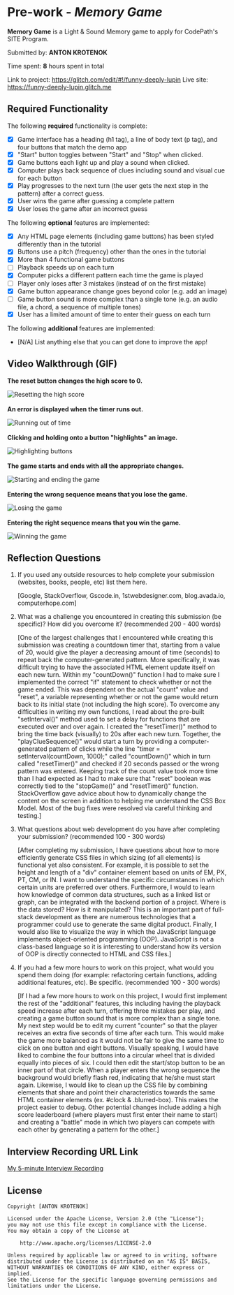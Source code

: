 # Pre-work - *Memory Game*

**Memory Game** is a Light & Sound Memory game to apply for CodePath's SITE Program. 

Submitted by: **ANTON KROTENOK**

Time spent: **8** hours spent in total

Link to project: https://glitch.com/edit/#!/funny-deeply-lupin
Live site: https://funny-deeply-lupin.glitch.me

## Required Functionality

The following **required** functionality is complete:

* [X] Game interface has a heading (h1 tag), a line of body text (p tag), and four buttons that match the demo app
* [X] "Start" button toggles between "Start" and "Stop" when clicked. 
* [X] Game buttons each light up and play a sound when clicked. 
* [X] Computer plays back sequence of clues including sound and visual cue for each button
* [X] Play progresses to the next turn (the user gets the next step in the pattern) after a correct guess. 
* [X] User wins the game after guessing a complete pattern
* [X] User loses the game after an incorrect guess

The following **optional** features are implemented:

* [X] Any HTML page elements (including game buttons) has been styled differently than in the tutorial
* [X] Buttons use a pitch (frequency) other than the ones in the tutorial
* [X] More than 4 functional game buttons
* [ ] Playback speeds up on each turn
* [X] Computer picks a different pattern each time the game is played
* [ ] Player only loses after 3 mistakes (instead of on the first mistake)
* [X] Game button appearance change goes beyond color (e.g. add an image)
* [ ] Game button sound is more complex than a single tone (e.g. an audio file, a chord, a sequence of multiple tones)
* [X] User has a limited amount of time to enter their guess on each turn

The following **additional** features are implemented:

- [N/A] List anything else that you can get done to improve the app!

## Video Walkthrough (GIF)

**The reset button changes the high score to 0.**

![Resetting the high score](https://github.com/theonlyanton/Light-Sound-Memory-Game/blob/main/.gif-assets/resetHighScore.gif)
<br/>
<br/>
**An error is displayed when the timer runs out.**

![Running out of time](https://github.com/theonlyanton/Light-Sound-Memory-Game/blob/main/.gif-assets/noMoreTime.gif)
<br/>
<br/>
**Clicking and holding onto a button "highlights" an image.**

![Highlighting buttons](https://github.com/theonlyanton/Light-Sound-Memory-Game/blob/main/.gif-assets/highlightingButtons.gif)
<br/>
<br/>
**The game starts and ends with all the appropriate changes.**

![Starting and ending the game](https://github.com/theonlyanton/Light-Sound-Memory-Game/blob/main/.gif-assets/startGameEndGame.gif)
<br/>
<br/>
**Entering the wrong sequence means that you lose the game.**

![Losing the game](https://github.com/theonlyanton/Light-Sound-Memory-Game/blob/main/.gif-assets/loseGame.gif)
<br/>
<br/>
**Entering the right sequence means that you win the game.**

![Winning the game](https://github.com/theonlyanton/Light-Sound-Memory-Game/blob/main/.gif-assets/winGame.gif)

## Reflection Questions
1. If you used any outside resources to help complete your submission (websites, books, people, etc) list them here. 

     [Google, StackOverflow, Gscode.in, 1stwebdesigner.com, blog.avada.io, computerhope.com]

2. What was a challenge you encountered in creating this submission (be specific)? How did you overcome it? 
   (recommended 200 - 400 words) 

     [One of the largest challenges that I encountered while creating this submission was creating a countdown timer that, starting from a value of 20, would give the player a decreasing amount of time (seconds) to repeat back the computer-generated pattern. More specifically, it was difficult trying to have the associated HTML element update itself on each new turn. Within my "countDown()" function I had to make sure I implemented the correct "if" statement to check whether or not the game ended. This was dependent on the actual "count" value and "reset", a variable representing whether or not the game would return back to its initial state (not including the high score). To overcome any difficulties in writing my own functions, I read about the pre-built "setInterval()" method used to set a delay for functions that are executed over and over again. I created the "resetTimer()" method to bring the time back (visually) to 20s after each new turn. Together, the "playClueSequence()" would start a turn by providing a computer-generated pattern of clicks while the line "timer = setInterval(countDown, 1000);" called "countDown()" which in turn called "resetTimer()" and checked if 20 seconds passed or the wrong pattern was entered. Keeping track of the count value took more time than I had expected as I had to make sure that "reset" boolean was correctly tied to the "stopGame()" and "resetTimer()" function. StackOverflow gave advice about how to dynamically change the content on the screen in addition to helping me understand the CSS Box Model. Most of the bug fixes were resolved via careful thinking and testing.]

3. What questions about web development do you have after completing your submission? (recommended 100 - 300 words) 

     [After completing my submission, I have questions about how to more efficiently generate CSS files in which sizing (of all elements) is functional yet also consistent. For example, it is possible to set the height and length of a "div" container element based on units of EM, PX, PT, CM,  or IN. I want to understand the specific circumstances in which certain units are preferred over others. Furthermore, I would to learn how knowledge of common data structures, such as a linked list or graph, can be integrated with the backend portion of a project. Where is the data stored? How is it manipulated? This is an important part of full-stack development as there are numerous technologies that a programmer could use to generate the same digital product. Finally, I would also like to visualize the way in which the JavaScript language implements object-oriented programming (OOP). JavaScript is not a class-based language so it is interesting to understand how its version of OOP is directly connected to HTML and CSS files.]

4. If you had a few more hours to work on this project, what would you spend them doing (for example: refactoring certain functions, adding additional features, etc). Be specific. (recommended 100 - 300 words) 

     [If I had a few more hours to work on this project, I would first implement the rest of the "additional" features, this including having the playback speed increase after each turn, offering three mistakes per play, and creating a game button sound that is more complex than a single tone. My next step would be to edit my current "counter" so that the player receives an extra five seconds of time after each turn. This would make the game more balanced as it would not be fair to give the same time to click on one button and eight buttons. Visually speaking, I would have liked to combine the four buttons into a circular wheel that is divided equally into pieces of six. I could then edit the start/stop button to be an inner part of that circle. When a player enters the wrong sequence the background would briefly flash red, indicating that he/she must start again. Likewise, I would like to clean up the CSS file by combining elements that share and point their characteristics towards the same HTML container elements (ex. #clock & .blurred-box). This makes the project easier to debug. Other potential changes include adding a high score leaderboard (where players must first enter their name to start) and creating a "battle" mode in which two players can compete with each other by generating a pattern for the other.]

 

## Interview Recording URL Link

[My 5-minute Interview Recording](your-link-here)


## License

    Copyright [ANTON KROTENOK]

    Licensed under the Apache License, Version 2.0 (the "License");
    you may not use this file except in compliance with the License.
    You may obtain a copy of the License at

        http://www.apache.org/licenses/LICENSE-2.0

    Unless required by applicable law or agreed to in writing, software
    distributed under the License is distributed on an "AS IS" BASIS,
    WITHOUT WARRANTIES OR CONDITIONS OF ANY KIND, either express or implied.
    See the License for the specific language governing permissions and
    limitations under the License.
